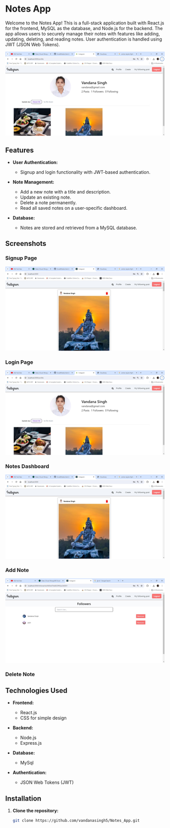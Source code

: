# Notes App

Welcome to the Notes App! This is a full-stack application built with React.js for the frontend, MySQL as the database, and Node.js for the backend. The app allows users to securely manage their notes with features like adding, updating, deleting, and reading notes. User authentication is handled using JWT (JSON Web Tokens).

![App Screenshot](https://github.com/vandanasingh5/InstaClick/blob/main/client/public/profile.jpeg)

## Features

- **User Authentication:**
  - Signup and login functionality with JWT-based authentication.
  
- **Note Management:**
  - Add a new note with a title and description.
  - Update an existing note.
  - Delete a note permanently.
  - Read all saved notes on a user-specific dashboard.

- **Database:**
  - Notes are stored and retrieved from a MySQL database.

## Screenshots

### Signup Page
![Home Page](https://github.com/vandanasingh5/InstaClick/blob/main/client/public/posts.jpeg)

### Login Page
![Profile Page](https://github.com/vandanasingh5/InstaClick/blob/main/client/public/profile.jpeg)

### Notes Dashboard
![Post Page](https://github.com/vandanasingh5/InstaClick/blob/main/client/public/posts.jpeg)

### Add Note
![Followers Page](https://github.com/vandanasingh5/InstaClick/blob/main/client/public/followers.jpeg)

### Delete Note


## Technologies Used

- **Frontend:**
  - React.js
  - CSS for simple design
  
- **Backend:**
  - Node.js
  - Express.js
  
- **Database:**
  - MySql
  
- **Authentication:**
  - JSON Web Tokens (JWT)

## Installation

1. **Clone the repository:**
   ```bash
   git clone https://github.com/vandanasingh5/Notes_App.git
